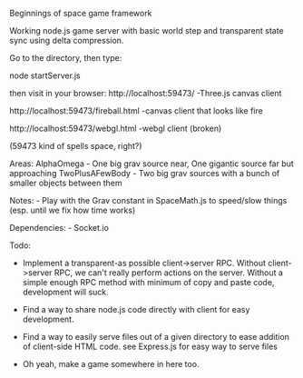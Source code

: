 Beginnings of space game framework

Working node.js game server with basic world step and transparent state sync using delta compression.

Go to the directory, then type:

node startServer.js

then visit in your browser: 
http://localhost:59473/
	-Three.js canvas client

http://localhost:59473/fireball.html
	-canvas client that looks like fire

http://localhost:59473/webgl.html
	-webgl client (broken)

(59473 kind of spells space, right?)

Areas:
	AlphaOmega - One big grav source near, One gigantic source far but approaching
	TwoPlusAFewBody - Two big grav sources with a bunch of smaller objects between them





Notes:
	-	Play with the Grav constant in SpaceMath.js to speed/slow things (esp. until we fix how time works)

Dependencies:
  	- Socket.io


Todo:

  - Implement a transparent-as possible client->server RPC. Without client->server RPC, we can't really perform actions on the server. Without a simple enough RPC method with minimum of copy and paste code, development will suck.

  - Find a way to share node.js code directly with client for easy development.

  - Find a way to easily serve files out of a given directory to ease addition of client-side HTML code. see Express.js for easy way to serve files

  - Oh yeah, make a game somewhere in here too.